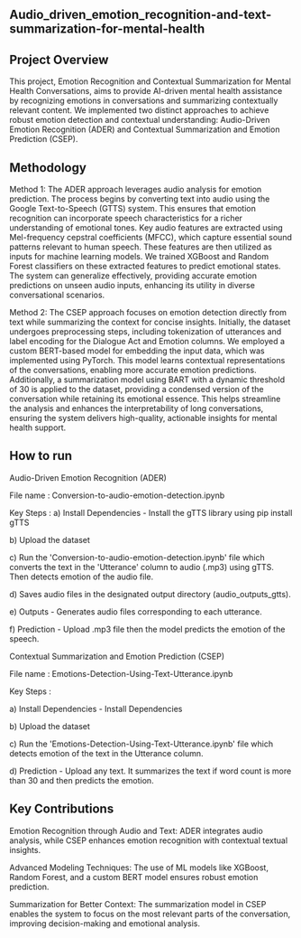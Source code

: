 ## Audio_driven_emotion_recognition-and-text-summarization-for-mental-health

## Project Overview
This project, Emotion Recognition and Contextual Summarization for Mental Health Conversations, aims to provide AI-driven mental health assistance by recognizing emotions in conversations and summarizing contextually relevant content. We implemented two distinct approaches to achieve robust emotion detection and contextual understanding: Audio-Driven Emotion Recognition (ADER) and Contextual Summarization and Emotion Prediction (CSEP).

## Methodology
Method 1: The ADER approach leverages audio analysis for emotion prediction. The process begins by converting text into audio using the Google Text-to-Speech (GTTS) system. This ensures that emotion recognition can incorporate speech characteristics for a richer understanding of emotional tones. Key audio features are extracted using Mel-frequency cepstral coefficients (MFCC), which capture essential sound patterns relevant to human speech. These features are then utilized as inputs for machine learning models. We trained XGBoost and Random Forest classifiers on these extracted features to predict emotional states. The system can generalize effectively, providing accurate emotion predictions on unseen audio inputs, enhancing its utility in diverse conversational scenarios.

Method 2: The CSEP approach focuses on emotion detection directly from text while summarizing the context for concise insights. Initially, the dataset undergoes preprocessing steps, including tokenization of utterances and label encoding for the Dialogue Act and Emotion columns. We employed a custom BERT-based model for embedding the input data, which was implemented using PyTorch. This model learns contextual representations of the conversations, enabling more accurate emotion predictions. Additionally, a summarization model using BART with a dynamic threshold of 30 is applied to the dataset, providing a condensed version of the conversation while retaining its emotional essence. This helps streamline the analysis and enhances the interpretability of long conversations, ensuring the system delivers high-quality, actionable insights for mental health support.

## How to run
Audio-Driven Emotion Recognition (ADER)

File name : Conversion-to-audio-emotion-detection.ipynb

Key Steps :
a) Install Dependencies - Install the gTTS library using pip install gTTS

b) Upload the dataset

c) Run the 'Conversion-to-audio-emotion-detection.ipynb' file which converts the text in the 'Utterance' column to audio (.mp3) using gTTS. Then detects emotion of the audio file.

d) Saves audio files in the designated output directory (audio_outputs_gtts).

e) Outputs - Generates audio files corresponding to each utterance.

f) Prediction - Upload .mp3 file then the model predicts the emotion of the speech.

Contextual Summarization and Emotion Prediction (CSEP)

File name : Emotions-Detection-Using-Text-Utterance.ipynb

Key Steps :

a) Install Dependencies - Install Dependencies

b) Upload the dataset

c) Run the 'Emotions-Detection-Using-Text-Utterance.ipynb' file which detects emotion of the text in the Utterance column.

d) Prediction - Upload any text. It summarizes the text if word count is more than 30 and then predicts the emotion.

## Key Contributions
Emotion Recognition through Audio and Text: ADER integrates audio analysis, while CSEP enhances emotion recognition with contextual textual insights.

Advanced Modeling Techniques: The use of ML models like XGBoost, Random Forest, and a custom BERT model ensures robust emotion prediction.

Summarization for Better Context: The summarization model in CSEP enables the system to focus on the most relevant parts of the conversation, improving decision-making and emotional analysis.
